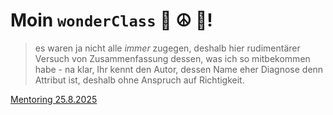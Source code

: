 # Moin `wonderClass` 🚀 ☮️ 🌟!

> es waren ja nicht alle _immer_ zugegen, deshalb hier rudimentärer Versuch von Zusammenfassung dessen, was ich so mitbekommen habe - na klar, Ihr kennt den Autor, dessen Name eher Diagnose denn Attribut ist, deshalb ohne Anspruch auf Richtigkeit.

[Mentoring 25.8.2025](2025-08-22_tutoring)
